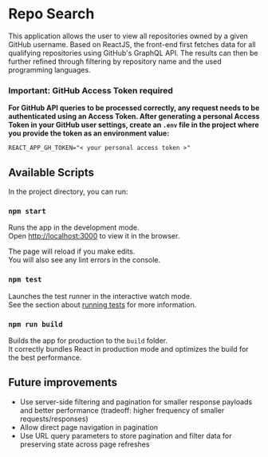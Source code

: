 # Repo Search

This application allows the user to view all repositories owned by a given GitHub username. Based on ReactJS, the front-end first fetches data for all qualifying repositories using GitHub's GraphQL API. The results can then be further refined through filtering by repository name and the used programming languages.

### Important: GitHub Access Token required

**For GitHub API queries to be processed correctly, any request needs to be authenticated using an Access Token. After generating a personal Access Token in your GitHub user settings, create an  `.env` file in the project where you provide the token as an environment value:**

```
REACT_APP_GH_TOKEN="< your personal access token >"
```
## Available Scripts


In the project directory, you can run:

### `npm start`

Runs the app in the development mode.\
Open [http://localhost:3000](http://localhost:3000) to view it in the browser.

The page will reload if you make edits.\
You will also see any lint errors in the console.

### `npm test`

Launches the test runner in the interactive watch mode.\
See the section about [running tests](https://facebook.github.io/create-react-app/docs/running-tests) for more information.

### `npm run build`

Builds the app for production to the `build` folder.\
It correctly bundles React in production mode and optimizes the build for the best performance.

## Future improvements

- Use server-side filtering and pagination for smaller response payloads and better performance (tradeoff: higher frequency of smaller requests/responses)
- Allow direct page navigation in pagination
- Use URL query parameters to store pagination and filter data for preserving state across page refreshes
